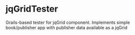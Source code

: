 jqGridTester
============

Grails-based tester for jqGrid component.  Implements simple book/publisher app with publisher data available as a jqGrid